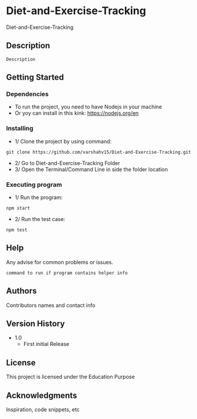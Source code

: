 # Diet-and-Exercise-Tracking

Diet-and-Exercise-Tracking

## Description

    Description

## Getting Started

### Dependencies

* To run the project, you need to have Nodejs in your machine
* Or yoy can install in this kink: <https://nodejs.org/en>

### Installing

* 1/ Clone the project by using command: 
```
git clone https://github.com/varshahv15/Diet-and-Exercise-Tracking.git
```
* 2/ Go to Diet-and-Exercise-Tracking Folder
* 3/ Open the Terminal/Command Line in side the folder location

### Executing program

* 1/ Run the program:
```
npm start
```

* 2/ Run the test case:

```
npm test
```

## Help

Any advise for common problems or issues.
```
command to run if program contains helper info
```

## Authors

Contributors names and contact info

## Version History

* 1.0
  * First initial  Release

## License

This project is licensed under the Education Purpose

## Acknowledgments

Inspiration, code snippets, etc
